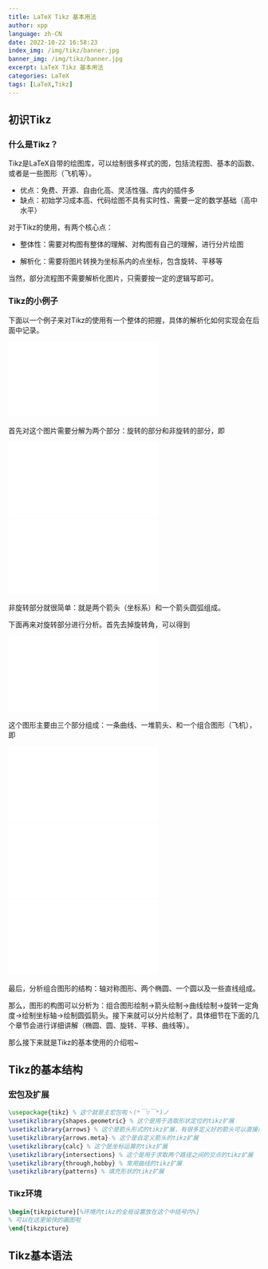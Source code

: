 ```yaml
---
title: LaTeX Tikz 基本用法
author: xpp
language: zh-CN
date: 2022-10-22 16:58:23
index_img: /img/tikz/banner.jpg
banner_img: /img/tikz/banner.jpg
excerpt: LaTeX Tikz 基本用法
categories: LaTeX
tags: [LaTeX,Tikz]
---
```


## 初识Tikz

### 什么是Tikz？

Tikz是LaTeX自带的绘图库，可以绘制很多样式的图，包括流程图、基本的函数、或者是一些图形（飞机等）。

- 优点：免费、开源、自由化高、灵活性强、库内的插件多
- 缺点：初始学习成本高、代码绘图不具有实时性、需要一定的数学基础（高中水平）

对于Tikz的使用，有两个核心点：

- 整体性：需要对构图有整体的理解、对构图有自己的理解，进行分片绘图

- 解析化：需要将图片转换为坐标系内的点坐标，包含旋转、平移等

当然，部分流程图不需要解析化图片，只需要按一定的逻辑写即可。

### Tikz的小例子

下面以一个例子来对Tikz的使用有一个整体的把握，具体的解析化如何实现会在后面中记录。

![Tikz 小例子](../img/tikz/Ex.pdf)



首先对这个图片需要分解为两个部分：旋转的部分和非旋转的部分，即

![非旋转部分](../img/tikz/Ex-1.pdf)![旋转部分](../img/tikz/Ex-2.pdf)

非旋转部分就很简单：就是两个箭头（坐标系）和一个箭头圆弧组成。

下面再来对旋转部分进行分析。首先去掉旋转角，可以得到

![去掉旋转](../img/tikz/Ex-2-1.pdf)

这个图形主要由三个部分组成：一条曲线、一堆箭头、和一个组合图形（飞机），即

![一条曲线](../img/tikz/Ex-2-2.pdf)![一堆箭头](../img/tikz/Ex-2-3.pdf)![一个组合图形（飞机）](../img/tikz/Ex-2-4.pdf)

最后，分析组合图形的结构：轴对称图形、两个椭圆、一个圆以及一些直线组成。

那么，图形的构图可以分析为：组合图形绘制→箭头绘制→曲线绘制→旋转一定角度→绘制坐标轴→绘制圆弧箭头。接下来就可以分片绘制了，具体细节在下面的几个章节会进行详细讲解（椭圆、圆、旋转、平移、曲线等）。

那么接下来就是Tikz的基本使用的介绍啦~

## Tikz的基本结构

### 宏包及扩展

```latex
\usepackage{tikz} % 这个就是主宏包啦ヽ(*￣▽￣*)ノ
\usetikzlibrary{shapes.geometric} % 这个是用于选取形状定位的tikz扩展
\usetikzlibrary{arrows} % 这个是箭头形式的tikz扩展，有很多定义好的箭头可以直接用
\usetikzlibrary{arrows.meta} % 这个是自定义箭头的tikz扩展
\usetikzlibrary{calc} % 这个是坐标运算的tikz扩展
\usetikzlibrary{intersections} % 这个是用于求取两个路径之间的交点的tikz扩展
\usetikzlibrary{through,hobby} % 常用曲线的tikz扩展
\usetikzlibrary{patterns} % 填充形状的tikz扩展
```

### Tikz环境

```latex
\begin{tikzpicture}[%环境内tikz的全局设置放在这个中括号内%]
% 可以在这里愉快的画图啦
\end{tikzpicture}
```



## Tikz基本语法



